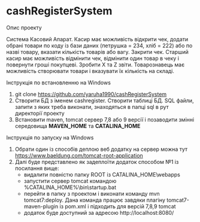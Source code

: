 # cashRegisterSystem

Опис проекту

Система Касовий Апарат. Касир має можливість відкрити чек, додати обрані товари по коду із бази даних
(петрушка = 234, хліб = 222) або по назві товару, вказати кількість товарів або вагу. Закрити чек.
Старший касир має можливість відмінити чек, відмінити один товар в чеку і повернути гроші покупцеві. Зробити X та Z звіти.
Товарознавець має можливість створювати товари і вказувати їх кількість на складі.

Інструкція по встановленню  на Windows
1) git clone https://github.com/yaruha1990/cashRegisterSystem
2) Створити БД з іменем cashregister. Створити таблиці БД. SQL файли, запити з яких треба виконати, знаходяться в папці sql в рут директорії проекту
3) Встановити maven, tomcat сервер 7,8 або 9 версії і позаводити змінні середовища **MAVEN_HOME** та **CATALINA_HOME**
      
Інструкція по запуску на Windows
1) Обрати один із способів деплою веб додатку на сервер можна тут https://www.baeldung.com/tomcat-root-application
2) Далі буде представлено як задеплоїти додаток способом №1 із посилання вище:
    - видалити повністю папку ROOT із CATALINA_HOME\webapps
    - запустити сервер tomcat командою %CATALINA_HOME%\bin\startup.bat
    - перейти в папку з проектом і виконати команду mvn tomcat7:deploy. Дана команда працює завдяки плагіну tomcat7-maven-plugin із pom.xml і підходить для версій 7,8,9 tomcat
    - додаток буде доступний за адресою http://localhost:8080/
